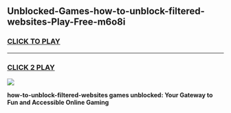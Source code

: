 
## Unblocked-Games-how-to-unblock-filtered-websites-Play-Free-m6o8i
<h3>
<a href="https://premium76.site?title=how-to-unblock-filtered-websites&ref=12A">CLICK TO PLAY</a></h3>
<hr>

<h3>
<a href="https://premium76.site?title=how-to-unblock-filtered-websites&ref=12A">CLICK 2 PLAY</a>
  
</h3>

<a href="https://premium76.site?title=how-to-unblock-filtered-websites&ref=12A"><img src="https://clearcache.store/games.png"></a>


**how-to-unblock-filtered-websites games unblocked: Your Gateway to Fun and Accessible Online Gaming**

